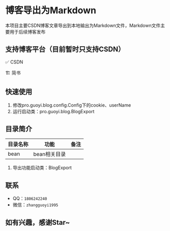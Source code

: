 # 博客导出为Markdown

本项目主要CSDN博客文章导出到本地输出为Markdown文件，Markdown文件主要用于后续博客发布

## 支持博客平台（目前暂时只支持CSDN）

✅ CSDN

🏗 简书


## 快速使用
1. 修改pro.guoyi.blog.config.Config下的cookie、userName
2. 运行启动类：pro.guoyi.blog.BlogExport

## 目录简介

| 目录名称| 功能  | 备注  |
|---|---|---|
|  bean |  bean相关目录     |        |

1. 导出功能启动类：BlogExport

## 联系

- QQ：`1806242240`
- 微信：`zhangguoyi1995`

## 如有兴趣，感谢Star~